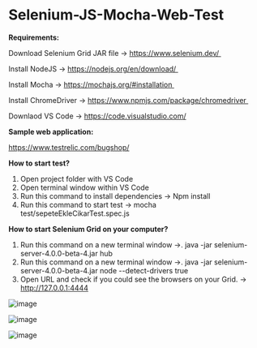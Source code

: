# Selenium-JS-Mocha-Web-Test

**Requirements:**

Download Selenium Grid JAR file -> https://www.selenium.dev/ 

Install NodeJS -> https://nodejs.org/en/download/ 

Install Mocha -> https://mochajs.org/#installation 

Install ChromeDriver -> https://www.npmjs.com/package/chromedriver 

Downlaod VS Code -> https://code.visualstudio.com/


**Sample web application:**

https://www.testrelic.com/bugshop/


**How to start test?**
1. Open project folder with VS Code
2. Open terminal window within VS Code
3. Run this command to install dependencies -> Npm install
4. Run this command to start test -> mocha test/sepeteEkleCikarTest.spec.js

**How to start Selenium Grid on your computer?**
1. Run this command on a new terminal window ->.    java -jar selenium-server-4.0.0-beta-4.jar hub
1. Run this command on a new terminal window ->.    java -jar selenium-server-4.0.0-beta-4.jar node --detect-drivers true
2. Open URL and  check if you could see the browsers on your Grid. -> http://127.0.0.1:4444


![image](https://user-images.githubusercontent.com/89974862/132410615-3eddb2a8-9bce-445d-9144-f5b42714a3c2.png)

![image](https://user-images.githubusercontent.com/89974862/132410689-69990b7a-6ede-4121-857d-d2143fbf2064.png)

![image](https://user-images.githubusercontent.com/89974862/132410783-b0fb9ae1-3536-4d9c-94d8-87ddf352d00c.png)



